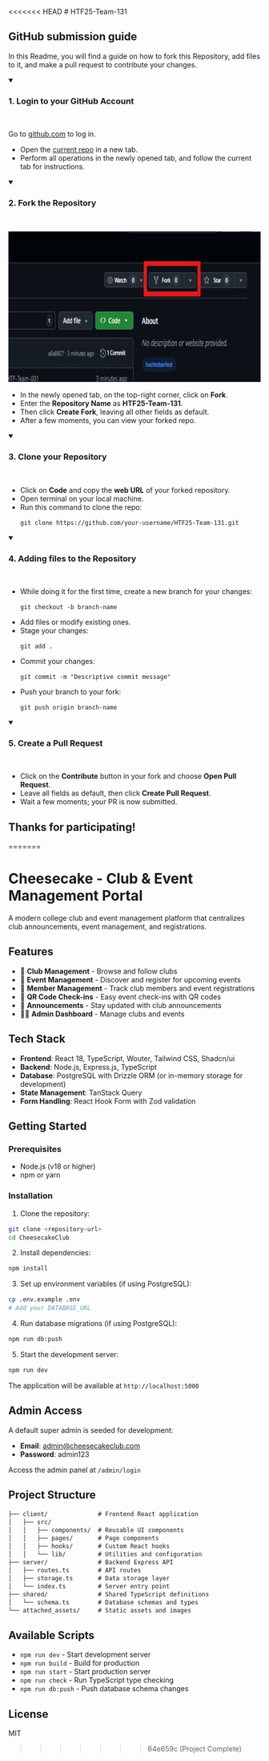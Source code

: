 <<<<<<< HEAD
﻿# HTF25-Team-131

## GitHub submission guide

In this Readme, you will find a guide on how to fork this Repository, add files to it, and make a pull request to contribute your changes.

<details open>
<summary><h3>1. Login to your GitHub Account</h3></summary>
<br>
<p>Go to <a href="https://github.com">github.com</a> to log in.</p>
<ul>
   <li>Open the <a href="https://github.com/cbitosc/HTF25-Team-131">current repo</a> in a new tab.</li>
   <li>Perform all operations in the newly opened tab, and follow the current tab for instructions.</li>
</ul>
</details>

<details open>
<summary><h3>2. Fork the Repository</h3></summary>
<br>
<p align="center">
  <img src="fork.jpeg" alt="Fork the Repository" height="300">
</p>
<ul>
 <li>In the newly opened tab, on the top-right corner, click on <b>Fork</b>.</li>
 <li>Enter the <b>Repository Name</b> as <b>HTF25-Team-131</b>.</li>
 <li>Then click <b>Create Fork</b>, leaving all other fields as default.</li>
 <li>After a few moments, you can view your forked repo.</li>
</ul>
</details>

<details open>
<summary><h3>3. Clone your Repository</h3></summary>
<br>
<ul>
 <li>Click on <b>Code</b> and copy the <b>web URL</b> of your forked repository.</li>
 <li>Open terminal on your local machine.</li>
 <li>Run this command to clone the repo:</li>
<pre><code>git clone https://github.com/your-username/HTF25-Team-131.git</code></pre>
</ul>
</details>

<details open>
<summary><h3>4. Adding files to the Repository</h3></summary>
<br>
<ul>
 <li>While doing it for the first time, create a new branch for your changes:</li>
<pre><code>git checkout -b branch-name</code></pre>
 <li>Add files or modify existing ones.</li>
 <li>Stage your changes:</li>
<pre><code>git add .</code></pre>
 <li>Commit your changes:</li>
<pre><code>git commit -m "Descriptive commit message"</code></pre>
 <li>Push your branch to your fork:</li>
<pre><code>git push origin branch-name</code></pre>
</ul>
</details>

<details open>
<summary><h3>5. Create a Pull Request</h3></summary>
<br>
<ul>
 <li>Click on the <b>Contribute</b> button in your fork and choose <b>Open Pull Request</b>.</li>
 <li>Leave all fields as default, then click <b>Create Pull Request</b>.</li>
 <li>Wait a few moments; your PR is now submitted.</li>
</ul>
</details>

## Thanks for participating!
=======
# Cheesecake - Club & Event Management Portal

A modern college club and event management platform that centralizes club announcements, event management, and registrations.

## Features

- 📢 **Club Management** - Browse and follow clubs
- 📅 **Event Management** - Discover and register for upcoming events
- 👥 **Member Management** - Track club members and event registrations
- 🎫 **QR Code Check-ins** - Easy event check-ins with QR codes
- 🔔 **Announcements** - Stay updated with club announcements
- 👨‍💼 **Admin Dashboard** - Manage clubs and events

## Tech Stack

- **Frontend**: React 18, TypeScript, Wouter, Tailwind CSS, Shadcn/ui
- **Backend**: Node.js, Express.js, TypeScript
- **Database**: PostgreSQL with Drizzle ORM (or in-memory storage for development)
- **State Management**: TanStack Query
- **Form Handling**: React Hook Form with Zod validation

## Getting Started

### Prerequisites

- Node.js (v18 or higher)
- npm or yarn

### Installation

1. Clone the repository:
```bash
git clone <repository-url>
cd CheesecakeClub
```

2. Install dependencies:
```bash
npm install
```

3. Set up environment variables (if using PostgreSQL):
```bash
cp .env.example .env
# Add your DATABASE_URL
```

4. Run database migrations (if using PostgreSQL):
```bash
npm run db:push
```

5. Start the development server:
```bash
npm run dev
```

The application will be available at `http://localhost:5000`

## Admin Access

A default super admin is seeded for development:

- **Email**: admin@cheesecakeclub.com
- **Password**: admin123

Access the admin panel at `/admin/login`

## Project Structure

```
├── client/              # Frontend React application
│   ├── src/
│   │   ├── components/  # Reusable UI components
│   │   ├── pages/       # Page components
│   │   ├── hooks/       # Custom React hooks
│   │   └── lib/         # Utilities and configuration
├── server/              # Backend Express API
│   ├── routes.ts        # API routes
│   ├── storage.ts       # Data storage layer
│   └── index.ts         # Server entry point
├── shared/              # Shared TypeScript definitions
│   └── schema.ts        # Database schemas and types
└── attached_assets/     # Static assets and images
```

## Available Scripts

- `npm run dev` - Start development server
- `npm run build` - Build for production
- `npm run start` - Start production server
- `npm run check` - Run TypeScript type checking
- `npm run db:push` - Push database schema changes

## License

MIT
>>>>>>> 64e659c (Project Complete)
